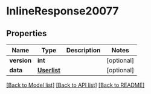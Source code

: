 # InlineResponse20077

## Properties
Name | Type | Description | Notes
------------ | ------------- | ------------- | -------------
**version** | **int** |  | [optional] 
**data** | [**Userlist**](Userlist.md) |  | [optional] 

[[Back to Model list]](../README.md#documentation-for-models) [[Back to API list]](../README.md#documentation-for-api-endpoints) [[Back to README]](../README.md)

